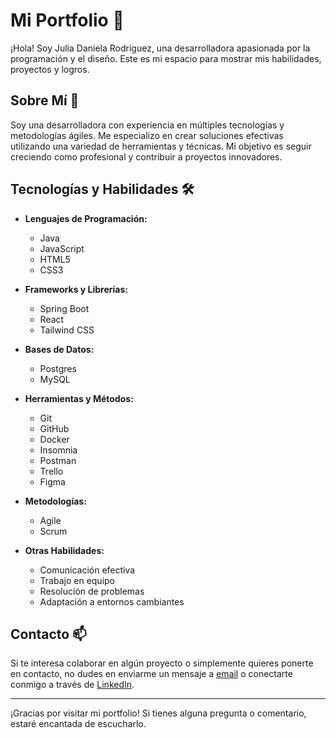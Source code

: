 # Mi Portfolio 🚀

¡Hola! Soy Julia Daniela Rodriguez, una desarrolladora apasionada por la programación y el diseño. Este es mi espacio para mostrar mis habilidades, proyectos y logros. 

## Sobre Mí 👋

Soy una desarrolladora con experiencia en múltiples tecnologías y metodologías ágiles. Me especializo en crear soluciones efectivas utilizando una variedad de herramientas y técnicas. Mi objetivo es seguir creciendo como profesional y contribuir a proyectos innovadores.

## Tecnologías y Habilidades 🛠️

- **Lenguajes de Programación:** 
  - Java 
  - JavaScript 
  - HTML5 
  - CSS3
  
- **Frameworks y Librerías:** 
  - Spring Boot 
  - React 
  - Tailwind CSS
  
- **Bases de Datos:** 
  - Postgres 
  - MySQL
  
- **Herramientas y Métodos:** 
  - Git 
  - GitHub 
  - Docker 
  - Insomnia 
  - Postman 
  - Trello 
  - Figma
  
- **Metodologías:** 
  - Agile 
  - Scrum
  
- **Otras Habilidades:** 
  - Comunicación efectiva 
  - Trabajo en equipo 
  - Resolución de problemas 
  - Adaptación a entornos cambiantes

## Contacto 📫

Si te interesa colaborar en algún proyecto o simplemente quieres ponerte en contacto, no dudes en enviarme un mensaje a [email](julidrz83@gmail.com) o conectarte conmigo a través de [LinkedIn](https://www.linkedin.com/in/julia-daniela-rodriguez/).

---

¡Gracias por visitar mi portfolio! Si tienes alguna pregunta o comentario, estaré encantada de escucharlo.


